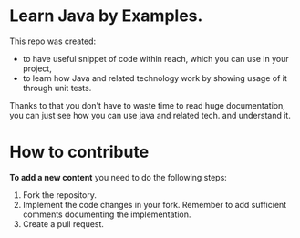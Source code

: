 # Learn Java by Examples.

This repo was created:


- to have useful snippet of code within reach, which you can use in your project,
- to learn how Java and related technology work by showing usage of it through unit tests.

Thanks to that you don't have to waste time to read huge documentation, you can just see how you can use java and related tech.
and understand it.


# How to contribute

**To add a new content** you need to do the following steps:

1. Fork the repository.
2. Implement the code changes in your fork. Remember to add sufficient comments documenting the implementation.
3. Create a pull request.

